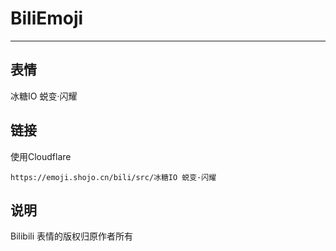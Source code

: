 # BiliEmoji
---
## 表情
冰糖IO 蜕变·闪耀
## 链接
使用Cloudflare
```
https://emoji.shojo.cn/bili/src/冰糖IO 蜕变·闪耀
```
## 说明
Bilibili 表情的版权归原作者所有
